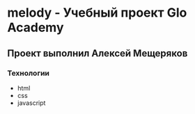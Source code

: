 # melody - Учебный проект Glo Academy
## Проект выполнил Алексей Мещеряков

### Технологии
- html
- css
- javascript
